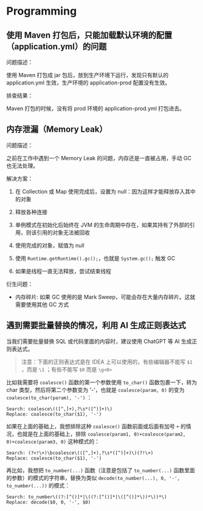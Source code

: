 # Programming

## 使用 Maven 打包后，只能加载默认环境的配置（application.yml）的问题

问题描述：

使用 Maven 打包成 jar 包后，放到生产环境下运行，发现只有默认的 application.yml 生效，生产环境的 application-prod 配置没有生效。

排查结果：

Maven 打包的时候，没有将 prod 环境的 application-prod.yml 打包进去。

## 内存泄漏（Memory Leak）

问题描述：

之前在工作中遇到一个 Memory Leak 的问题，内存还是一直被占用，手动 GC 也无法处理。

解决方案：

1. 在 Collection 或 Map 使用完成后，设置为 null：因为这样才能释放存入其中的对象

2. 释放各种连接

3. 单例模式在初始化后始终在 JVM 的生命周期中存在，如果其持有了外部的引用，则该引用的对象无法被回收

4. 使用完成的对象，赋值为 null

5. 使用 `Runtime.getRuntime().gc();`，也就是 `System.gc();` 触发 GC

6. 如果是线程一直无法释放，尝试结束线程

衍生问题：

- 内存碎片: 如果 GC 使用的是 Mark Sweep，可能会存在大量内存碎片。这就需要使用其他 GC 方式

## 遇到需要批量替换的情况，利用 AI 生成正则表达式

当我们需要批量替换 SQL 或代码里面的内容时，建议使用 ChatGPT 等 AI 生成正则表达式。

> 注意：下面的正则表达式是在 IDEA 上可以使用的，有些编辑器不能写 `$1` ，而是 `\1` ；有些不能写 `$0` 而是 `\g<0>`

比如我需要将 `coalesce()` 函数的第一个参数使用 `to_char()` 函数包裹一下，转为 char 类型，然后将第二个参数变为 '-'，也就是 `coalesce(param, 0)` 的变为 `coalesce(to_char(param), '-')` ：

```regexp
Search: coalesce\(([^,]+),?\s*([^)]+)\)
Replace: coalesce(to_char($1), '-')
```

如果在上面的基础上，我想排除这种 `coalesce()` 函数前面或后面有加号 `+` 的情况，也就是在上面的基础上，排除 `coalesce(param1, 0)+coalesce(param2, 0)+coalesce(param3, 0)` 这种模式的：

```regexp
Search: (?<!\+)\bcoalesce\(([^,]+),?\s*([^)]+)\)(?!\+)
Replace: coalesce(to_char($1), '-')
```

再比如，我想把 `to_number(...)` 函数（注意是包括了 `to_number(...)` 函数里面的参数）的模式的字符串，替换为类似 `decode(to_number(...), 0, '-', to_number(...))` 的模式：

```regexp
Search: to_number\((?:[^()]*|\((?:[^()]*|\([^()]*\))*\))*\)
Replace: decode($0, 0, '-', $0)
```

